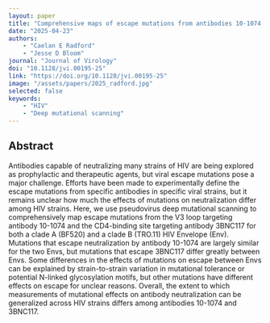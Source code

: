 ```yaml
---
layout: paper
title: "Comprehensive maps of escape mutations from antibodies 10-1074 and 3BNC117 for Envs from two divergent HIV strains"
date: "2025-04-23"
authors: 
    - "Caelan E Radford"
    - "Jesse D Bloom"
journal: "Journal of Virology"
doi: "10.1128/jvi.00195-25"
link: "https://doi.org/10.1128/jvi.00195-25"
image: "/assets/papers/2025_radford.jpg"
selected: false
keywords:
    - "HIV"
    - "Deep mutational scanning"
---
```


## Abstract
Antibodies capable of neutralizing many strains of HIV are being explored as prophylactic and therapeutic agents, but viral escape mutations pose a major challenge. Efforts have been made to experimentally define the escape mutations from specific antibodies in specific viral strains, but it remains unclear how much the effects of mutations on neutralization differ among HIV strains. Here, we use pseudovirus deep mutational scanning to comprehensively map escape mutations from the V3 loop targeting antibody 10-1074 and the CD4-binding site targeting antibody 3BNC117 for both a clade A (BF520) and a clade B (TRO.11) HIV Envelope (Env). Mutations that escape neutralization by antibody 10-1074 are largely similar for the two Envs, but mutations that escape 3BNC117 differ greatly between Envs. Some differences in the effects of mutations on escape between Envs can be explained by strain-to-strain variation in mutational tolerance or potential N-linked glycosylation motifs, but other mutations have different effects on escape for unclear reasons. Overall, the extent to which measurements of mutational effects on antibody neutralization can be generalized across HIV strains differs among antibodies 10-1074 and 3BNC117.

